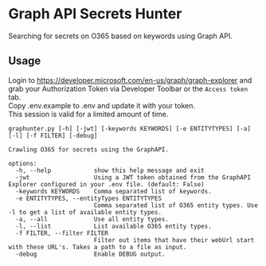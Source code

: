 # Graph API Secrets Hunter

Searching for secrets on O365 based on keywords using Graph API.

## Usage

Login to https://developer.microsoft.com/en-us/graph/graph-explorer and grab your Authorization Token via Developer Toolbar or the `Access token` tab.\
Copy .env.example to .env and update it with your token.\
This session is valid for a limited amount of time.

```
graphunter.py [-h] [-jwt] [-keywords KEYWORDS] [-e ENTITYTYPES] [-a] [-l] [-f FILTER] [-debug]

Crawling O365 for secrets using the GraphAPI.

options:
  -h, --help            show this help message and exit
  -jwt                  Using a JWT token obtained from the GraphAPI Explorer configured in your .env file. (default: False)
  -keywords KEYWORDS    Comma separated list of keywords.
  -e ENTITYTYPES, --entityTypes ENTITYTYPES
                        Comma separated list of O365 entity types. Use -l to get a list of available entity types.
  -a, --all             Use all entity types.
  -l, --list            List available O365 entity types.
  -f FILTER, --filter FILTER
                        Filter out items that have their webUrl start with these URL's. Takes a path to a file as input.
  -debug                Enable DEBUG output.
```
